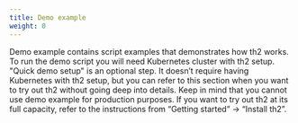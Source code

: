 ```yaml
---
title: Demo example
weight: 0
---
```


Demo example contains script examples that demonstrates how th2 works. To run the demo script you will need Kubernetes cluster with th2 setup. "Quick demo setup" is an optional step. It doesn’t require having Kubernetes with th2 setup, but you can refer to this section when you want to try out th2 without going deep into details. Keep in mind that you cannot use demo example for production purposes. If you want to try out th2 at its full capacity, refer to the instructions from “Getting started” -> “Install th2”. 


<!--more-->
